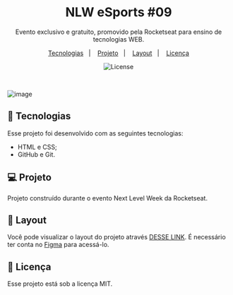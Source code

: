 <h1 align="center"> NLW eSports #09 </h1>

<p align="center">
Evento exclusivo e gratuito, promovido pela Rocketseat para ensino de tecnologias WEB.
</p>

<p align="center">
  <a href="#-tecnologias">Tecnologias</a>&nbsp;&nbsp;&nbsp;|&nbsp;&nbsp;&nbsp;
  <a href="#-projeto">Projeto</a>&nbsp;&nbsp;&nbsp;|&nbsp;&nbsp;&nbsp;
  <a href="#-layout">Layout</a>&nbsp;&nbsp;&nbsp;|&nbsp;&nbsp;&nbsp;
  <a href="#memo-licença">Licença</a>
</p>

<p align="center">
  <img alt="License" src="https://img.shields.io/static/v1?label=license&message=MIT&color=49AA26&labelColor=000000">
</p>

<br>

![image](![image](https://github.com/gabsouzkkj/nlw-esports/assets/111576636/05b242b2-3b19-4366-a9a5-08e469eff14f))

## 🚀 Tecnologias

Esse projeto foi desenvolvido com as seguintes tecnologias:

- HTML e CSS;
- GitHub e Git.

## 💻 Projeto

Projeto construído durante o evento Next Level Week da Rocketseat.

## 🔖 Layout

Você pode visualizar o layout do projeto através [DESSE LINK](https://www.figma.com/community/file/1150897317533332617). É necessário ter conta no [Figma](https://figma.com) para acessá-lo.

## :memo: Licença

Esse projeto está sob a licença MIT.
